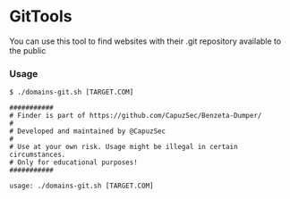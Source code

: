 # GitTools 

You can use this tool to find websites with their .git repository available to the public

### Usage 

```
$ ./domains-git.sh [TARGET.COM]

###########
# Finder is part of https://github.com/CapuzSec/Benzeta-Dumper/
#
# Developed and maintained by @CapuzSec 
#
# Use at your own risk. Usage might be illegal in certain circumstances.
# Only for educational purposes!
###########

usage: ./domains-git.sh [TARGET.COM]
 
```
